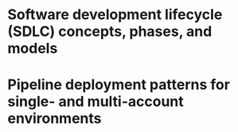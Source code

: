 # Software development lifecycle (SDLC) concepts, phases, and models

# Pipeline deployment patterns for single- and multi-account environments
